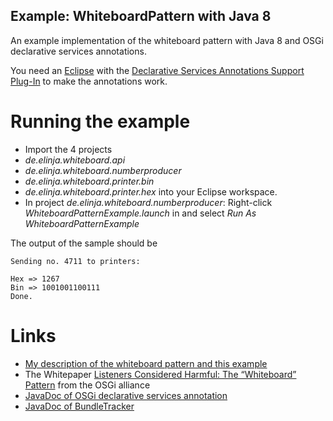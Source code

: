 Example: WhiteboardPattern with Java 8
-------------------------------------------------------------------------------

An example implementation of the whiteboard pattern with Java 8 and OSGi declarative services annotations.

You need an [Eclipse](http://www.eclipse.org) with the [Declarative Services Annotations Support Plug-In](http://marketplace.eclipse.org/content/declarative-services-annotations-support) to make the annotations work.

# Running the example

* Import the 4 projects 
 * _de.elinja.whiteboard.api_
 * _de.elinja.whiteboard.numberproducer_
 * _de.elinja.whiteboard.printer.bin_
 * _de.elinja.whiteboard.printer.hex_
 into your Eclipse workspace.
* In project _de.elinja.whiteboard.numberproducer_: Right-click *WhiteboardPatternExample.launch* in and select *Run As WhiteboardPatternExample*

The output of the sample should be

    Sending no. 4711 to printers:
    
    Hex => 1267
    Bin => 1001001100111
    Done.

# Links

* [My description of the whiteboard pattern and this example](
http://joemat.blogspot.com/2015/04/the-whiteboard-pattern-in-java-8-world.html)
* The Whitepaper [Listeners Considered Harmful: The “Whiteboard” Pattern](http://www.osgi.org/wiki/uploads/Links/whiteboard.pdf) from the OSGi alliance
* [JavaDoc of OSGi declarative services annotation](https://osgi.org/javadoc/r5/cmpn/org/osgi/service/component/annotations/package-summary.html)
* [JavaDoc of BundleTracker](https://osgi.org/javadoc/r5/core/org/osgi/util/tracker/BundleTracker.html)
